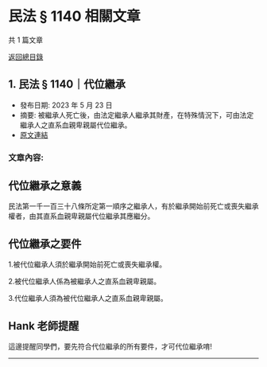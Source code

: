 # 民法 § 1140 相關文章

共 1 篇文章

[返回總目錄](00_總目錄.md)

## 1. 民法 § 1140｜代位繼承

- 發布日期: 2023 年 5 月 23 日
- 摘要: 被繼承人死亡後，由法定繼承人繼承其財產，在特殊情況下，可由法定繼承人之直系血親卑親屬代位繼承。
- [原文連結](https://www.jasper-realestate.com/%e6%b0%91%e6%b3%95-1140_%e4%bb%a3%e4%bd%8d%e7%b9%bc%e6%89%bf/)

### 文章內容:

## 代位繼承之意義

民法第一千一百三十八條所定第一順序之繼承人，有於繼承開始前死亡或喪失繼承權者，由其直系血親卑親屬代位繼承其應繼分。

## 代位繼承之要件

1.被代位繼承人須於繼承開始前死亡或喪失繼承權。

2.被代位繼承人係為被繼承人之直系血親卑親屬。

3.代位繼承人須為被代位繼承人之直系血親卑親屬。

## Hank 老師提醒

這邊提醒同學們，要先符合代位繼承的所有要件，才可代位繼承唷!

---

